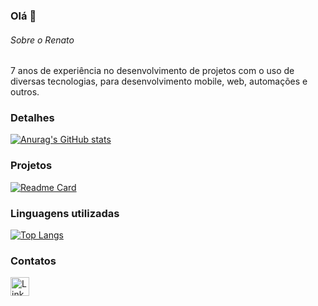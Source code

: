 ### Olá 👋

###### Sobre o Renato
7 anos de experiência no desenvolvimento de projetos com o uso de diversas tecnologias, para desenvolvimento mobile, web, automações e outros.


### Detalhes

[![Anurag's GitHub stats](https://github-readme-stats.vercel.app/api?username=renatoreis1985&show_icons=true&theme=dark)](https://github.com/renatoreis1985/renatoreis1985)

### Projetos

[![Readme Card](https://github-readme-stats.vercel.app/api/pin/?username=renatoreis1985&repo=exercicio_modulo_38.github.io&theme=dark)](https://github.com/renatoreis1985/exercicio_modulo_38)

### Linguagens utilizadas

[![Top Langs](https://github-readme-stats.vercel.app/api/top-langs/?username=renatoreis1985&layout=compact)](https://github.com/renatoreis1985/renatoreis1985)

### Contatos

[<img src='https://img.shields.io/badge/LinkedIn-0077B5?style=for-the-badge&logo=linkedin&logoColor=white' alt='Linkedin' height='30'>](https://www.linkedin.com/in/renato-pinheiro-reis/)
